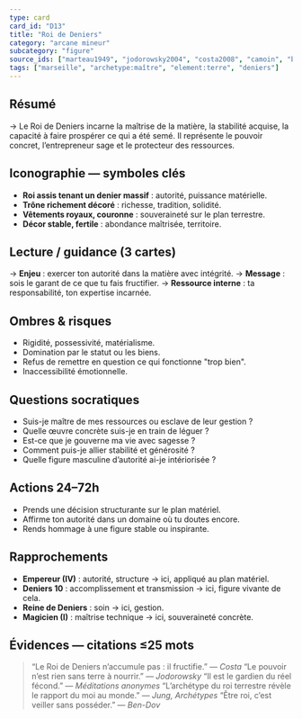 ```yaml
---
type: card
card_id: "D13"
title: "Roi de Deniers"
category: "arcane mineur"
subcategory: "figure"
source_ids: ["marteau1949", "jodorowsky2004", "costa2008", "camoin", "bendov2011", "delcamp", "nadolny2018", "jung", "meditations_anonymes", "nichols"]
tags: ["marseille", "archetype:maître", "element:terre", "deniers"]
---
```


## Résumé
→ Le Roi de Deniers incarne la maîtrise de la matière, la stabilité acquise, la capacité à faire prospérer ce qui a été semé. Il représente le pouvoir concret, l’entrepreneur sage et le protecteur des ressources.

## Iconographie — symboles clés
- **Roi assis tenant un denier massif** : autorité, puissance matérielle.
- **Trône richement décoré** : richesse, tradition, solidité.
- **Vêtements royaux, couronne** : souveraineté sur le plan terrestre.
- **Décor stable, fertile** : abondance maîtrisée, territoire.

## Lecture / guidance (3 cartes)
→ **Enjeu** : exercer ton autorité dans la matière avec intégrité.
→ **Message** : sois le garant de ce que tu fais fructifier.
→ **Ressource interne** : ta responsabilité, ton expertise incarnée.

## Ombres & risques
- Rigidité, possessivité, matérialisme.
- Domination par le statut ou les biens.
- Refus de remettre en question ce qui fonctionne "trop bien".
- Inaccessibilité émotionnelle.

## Questions socratiques
- Suis-je maître de mes ressources ou esclave de leur gestion ?
- Quelle œuvre concrète suis-je en train de léguer ?
- Est-ce que je gouverne ma vie avec sagesse ?
- Comment puis-je allier stabilité et générosité ?
- Quelle figure masculine d’autorité ai-je intériorisée ?

## Actions 24–72h
- Prends une décision structurante sur le plan matériel.
- Affirme ton autorité dans un domaine où tu doutes encore.
- Rends hommage à une figure stable ou inspirante.

## Rapprochements
- **Empereur (IV)** : autorité, structure → ici, appliqué au plan matériel.
- **Deniers 10** : accomplissement et transmission → ici, figure vivante de cela.
- **Reine de Deniers** : soin → ici, gestion.
- **Magicien (I)** : maîtrise technique → ici, souveraineté concrète.

## Évidences — citations ≤25 mots
> “Le Roi de Deniers n’accumule pas : il fructifie.” — *Costa*
> “Le pouvoir n’est rien sans terre à nourrir.” — *Jodorowsky*
> “Il est le gardien du réel fécond.” — *Méditations anonymes*
> “L’archétype du roi terrestre révèle le rapport du moi au monde.” — *Jung, Archétypes*
> “Être roi, c’est veiller sans posséder.” — *Ben-Dov*
